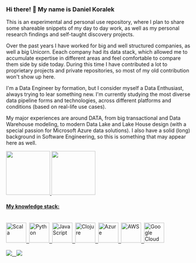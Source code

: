 ### Hi there! 👋 My name is Daniel Koralek
This is an experimental and personal use repository, where I plan to share some shareable snippets of my day to day work, as well as my personal research findings and self-taught discovery projects.

Over the past years I have worked for big and well structured companies, as well a big Unicorn. Eeach company had its data stack, which allowed me to accumulate expertise in different areas and feel comfortable to compare them side by side today. During this time I have contributed a lot to proprietary projects and private repositories, so most of my old contribution won't show up here.

I'm a Data Engineer by formation, but I consider myself a Data Enthusiast, always trying to lear something new. I'm currently studying the most diverse data pipeline forms and technologies, across different platforms and conditions (based on real-life use cases).

My major experiences are around DATA, from big transactional and Data Warehouse modeling, to modern Data Lake and Lake House design (with a special passion for Microsoft Azure data solutions). I also have a solid (long) background in Software Engineering, so this is something that may appear here as well.

<div>
<a href="https://github.com/dankoralek">
<img height="120em" src="https://github-readme-stats.vercel.app/api/top-langs/?username=dankoralek&layout=compact&langs_count=7&theme=dracula&count_private=true"/>
<img height="120em" src="https://github-readme-stats.vercel.app/api?username=dankoralek&show_icons=true&theme=dracula&include_all_commits=true&count_private=true"/>
</div>

#### My knowledge stack:
<br/>
<div>
  <img src="https://cdn.jsdelivr.net/gh/devicons/devicon/icons/scala/scala-original.svg" title="Scala" alt="Scala" height="55" />&nbsp;
  <img src="https://cdn.jsdelivr.net/gh/devicons/devicon/icons/python/python-original-wordmark.svg" title="Python" alt="Python" height="55"/>&nbsp;
  <img src="https://cdn.jsdelivr.net/gh/devicons/devicon/icons/javascript/javascript-original.svg" title="JavaScript" alt="JavaScript" height="55" />&nbsp;
  <img src="https://cdn.jsdelivr.net/gh/devicons/devicon/icons/clojure/clojure-original.svg" title="Clojure" alt="Clojure" height="55" />&nbsp;
  <img src="https://cdn.jsdelivr.net/gh/devicons/devicon/icons/azure/azure-original.svg" title="Azure" alt="Azure" height="55" />&nbsp;
  <img src="https://cdn.jsdelivr.net/gh/devicons/devicon/icons/amazonwebservices/amazonwebservices-original.svg"  title="AWS" alt="AWS" height="55" />&nbsp;
  <img src="https://cdn.jsdelivr.net/gh/devicons/devicon/icons/googlecloud/googlecloud-original.svg" title="Google Cloud" alt="Google Cloud" height="55"/>
</div>
<br/>          

  <img src="https://camo.githubusercontent.com/1635c301e3371c0d25489ab11551718896ffa49d0315dc0a560ba978202bf169/68747470733a2f2f696d672e736869656c64732e696f2f62616467652f4441544142415345532d677265656e3f7374796c653d666f722d7468652d626164676526636f6c6f723d323139364633" data-canonical-src="https://img.shields.io/badge/DATABASES-green?style=for-the-badge&amp;color=2196F3" style="max-width: 100%;">
  &nbsp;
  <img src="https://camo.githubusercontent.com/1635c301e3371c0d25489ab11551718896ffa49d0315dc0a560ba978202bf169/68747470733a2f2f696d672e736869656c64732e696f2f62616467652f4441544142415345532d677265656e3f7374796c653d666f722d7468652d626164676526636f6c6f723d323139364633" data-canonical-src="https://img.shields.io/badge/DATA MODELING-green?style=for-the-badge&amp;color=2196F3" style="max-width: 100%;">
  

